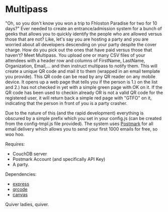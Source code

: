 Multipass
=========

"Oh, so you don't know you won a trip to Fhloston Paradise for two for 10 days?" Ever needed to create an entrance/admission system for a bunch of geeks that allows you to quickly identify the people who are allowed versus those that are not? Like, let's say you are hosting a party and you are worried about all developers descending on your party despite the cover charge. How do you pick out the ones that have paid versus those that haven't? Meet Multipass. You upload one or many CSV files of your attendees with a header row and columns of FirstName, LastName, Organization, Email,... and then instruct multipass to notify them. This will create a unique QR code and mail it to them (wrapped in an email template you provide). This QR code can be read by any QR reader on any mobile device. It opens up a web page that tells you if the person is 1.) on the list and 2.) has not checked in yet with a simple green page with OK on it. If the QR code has been used to checkin already OR is not a valid QR code for the registered user, it will return back a simple red page with "GTFO" on it, indicating that the person in front of you is a party crasher.

Due to the nature of this (and the rapid development) everything is obscured by a simple prefix which you set in your config.js (can be created from the config-tmpl.js file provided). The system uses [Postmark](http://www.postmarkapp.com) for all email delivery which allows you to send your first 1000 emails for free, so woo hoo.

Requires:

  * CouchDB server
  * Postmark Account (and specifically API Key)
  * A party.

Dependencies:

  * [express](http://expressjs.com/)
  * [qrcode](https://github.com/soldair/node-qrcode)
  * [canvas](https://github.com/learnboost/node-canvas)

Quiver ladies, quiver.